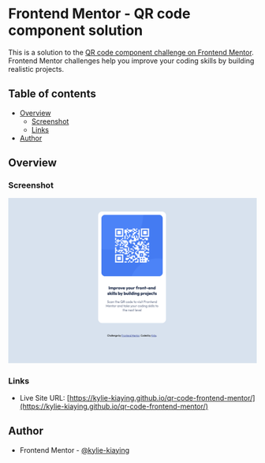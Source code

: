 # Frontend Mentor - QR code component solution

This is a solution to the [QR code component challenge on Frontend Mentor](https://www.frontendmentor.io/challenges/qr-code-component-iux_sIO_H). Frontend Mentor challenges help you improve your coding skills by building realistic projects. 

## Table of contents

- [Overview](#overview)
  - [Screenshot](#screenshot)
  - [Links](#links)
- [Author](#author)



## Overview

### Screenshot

![Screenshot](images/screenshot.png)



### Links
- Live Site URL: [https://kylie-kiaying.github.io/qr-code-frontend-mentor/](https://kylie-kiaying.github.io/qr-code-frontend-mentor/)


## Author
- Frontend Mentor - [@kylie-kiaying](https://www.frontendmentor.io/profile/kylie-kiaying)



